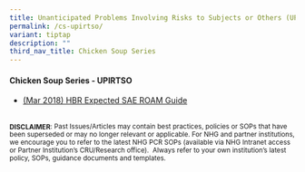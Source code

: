 ```yaml
---
title: Unanticipated Problems Involving Risks to Subjects or Others (UPIRTSO)
permalink: /cs-upirtso/
variant: tiptap
description: ""
third_nav_title: Chicken Soup Series
---
```

<h4><strong>Chicken Soup Series - UPIRTSO</strong></h4>
<p></p>
<ul data-tight="true" class="tight">
<li>
<p><a href="/files/Chicken Soup/UPIRTSO/HBR_Expected_SAE_Roam_Guide.pdf" rel="noopener noreferrer nofollow" target="_blank">(Mar 2018) HBR Expected SAE ROAM Guide</a>
</p>
</li>
</ul>
<p></p>
<p>
<br><strong><sub>DISCLAIMER</sub></strong><sub>: Past Issues/Articles may contain best practices, policies or SOPs that have been superseded or may no longer relevant or applicable. For NHG and partner institutions, we encourage you to refer to the latest NHG PCR SOPs (available via NHG Intranet access or Partner Institution’s CRU/Research office).&nbsp; Always refer to your own institution’s latest policy, SOPs, guidance documents and templates.</sub>
</p>
<p></p>